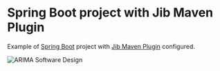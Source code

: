 # Spring Boot project with Jib Maven Plugin

Example of [Spring Boot](https://spring.io/projects/spring-boot) project with [Jib Maven Plugin](https://github.com/GoogleContainerTools/jib) configured. 

![ARIMA Software Design](https://arima.eu/arima-claim.png)
